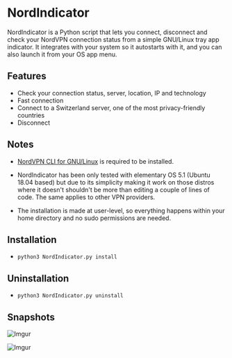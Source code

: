 # NordIndicator

NordIndicator is a Python script that lets you connect, disconnect and check your NordVPN connection status from a simple GNU/Linux tray app indicator. It integrates with your system so it autostarts with it, and you can also launch it from your OS app menu.

## Features
* Check your connection status, server, location, IP and technology
* Fast connection
* Connect to a Switzerland server, one of the most privacy-friendly countries
* Disconnect

## Notes

* [NordVPN CLI for GNU/Linux](https://support.nordvpn.com/es/Preguntas-frecuentes/Tutoriales-de-configuraci%c3%b3n/1636892662/Instalar-y-utilizar-NordVPN-en-Debian-Ubuntu-Raspberry-Pi-Elementary-OS-y-Linux-Mint.htm) is required to be installed.

* NordIndicator has been only tested with elementary OS 5.1 (Ubuntu 18.04 based) but due to its simplicity making it work on those distros where it doesn't shouldn't be more than editing a couple of lines of code. The same applies to other VPN providers.

* The installation is made at user-level, so everything happens within your  home directory and no sudo permissions are needed.


## Installation
* ```python3 NordIndicator.py install```

## Uninstallation
* ```python3 NordIndicator.py uninstall```

## Snapshots
![Imgur](https://i.imgur.com/M4CAejU.png)

![Imgur](https://i.imgur.com/7iXgyY1.png)
